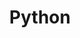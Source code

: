 ---
# Featured tags need to have either the `list` or `grid` layout (PRO only).
layout: list

bigtitle: Python1

# The title of the tag's page.
title: Python

# The name of the tag, used in a post's front matter (e.g. tags: [<slug>]).
slug: python

menu: true

category: study

list: true

order: 1

# (Optional) Write a short (~150 characters) description of this featured tag.
description: >
  Study - Python

# (Optional) You can disable grouping posts by date.
# no_groups: true

# Exclude this example category from the sitemap.
# DON'T USE THIS SETTING IN YOUR CATEGORIES!
#sitemap: false
---